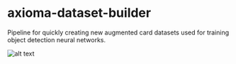 # axioma-dataset-builder
Pipeline for quickly creating new augmented card datasets used for training object detection neural networks.

![alt text](https://github.com/5starkarma/no-mask/blob/main/data/gifs/mask.gif?raw=true "Inference")
